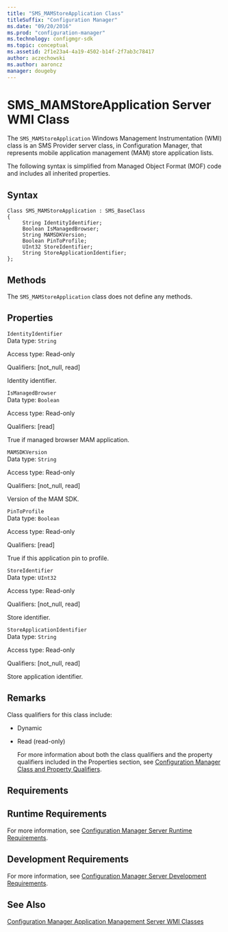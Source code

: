 ```yaml
---
title: "SMS_MAMStoreApplication Class"
titleSuffix: "Configuration Manager"
ms.date: "09/20/2016"
ms.prod: "configuration-manager"
ms.technology: configmgr-sdk
ms.topic: conceptual
ms.assetid: 2f1e23a4-4a19-4502-b14f-2f7ab3c78417
author: aczechowski
ms.author: aaroncz
manager: dougeby
---
```

# SMS_MAMStoreApplication Server WMI Class
The `SMS_MAMStoreApplication` Windows Management Instrumentation (WMI) class is an SMS Provider server class, in Configuration Manager, that represents mobile application management (MAM) store application lists.  

 The following syntax is simplified from Managed Object Format (MOF) code and includes all inherited properties.  

## Syntax  

```  
Class SMS_MAMStoreApplication : SMS_BaseClass  
{  
     String IdentityIdentifier;  
     Boolean IsManagedBrowser;  
     String MAMSDKVersion;  
     Boolean PinToProfile;  
     UInt32 StoreIdentifier;  
     String StoreApplicationIdentifier;  
};  

```  

## Methods  
 The `SMS_MAMStoreApplication` class does not define any methods.  

## Properties  
 `IdentityIdentifier`  
 Data type: `String`  

 Access type: Read-only  

 Qualifiers: [not_null, read]  

 Identity identifier.  

 `IsManagedBrowser`  
 Data type: `Boolean`  

 Access type: Read-only  

 Qualifiers: [read]  

 True if managed browser MAM application.  

 `MAMSDKVersion`  
 Data type: `String`  

 Access type: Read-only  

 Qualifiers: [not_null, read]  

 Version of the MAM SDK.  

 `PinToProfile`  
 Data type: `Boolean`  

 Access type: Read-only  

 Qualifiers: [read]  

 True if this application pin to profile.  

 `StoreIdentifier`  
 Data type: `UInt32`  

 Access type: Read-only  

 Qualifiers: [not_null, read]  

 Store identifier.  

 `StoreApplicationIdentifier`  
 Data type: `String`  

 Access type: Read-only  

 Qualifiers: [not_null, read]  

 Store application identifier.  

## Remarks  
 Class qualifiers for this class include:  

- Dynamic  

- Read (read-only)  

  For more information about both the class qualifiers and the property qualifiers included in the Properties section, see [Configuration Manager Class and Property Qualifiers](../../../develop/reference/misc/class-and-property-qualifiers.md).  

## Requirements  

## Runtime Requirements  
 For more information, see [Configuration Manager Server Runtime Requirements](../../../develop/core/reqs/server-runtime-requirements.md).  

## Development Requirements  
 For more information, see [Configuration Manager Server Development Requirements](../../../develop/core/reqs/server-development-requirements.md).  

## See Also  
 [Configuration Manager Application Management Server WMI Classes](../../../develop/reference/apps/application-management-server-wmi-classes.md)

